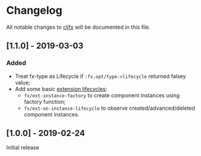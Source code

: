 # Changelog

All notable changes to [cljfx](https://github.com/cljfx/cljfx) will be documented in this file.

## [1.1.0] - 2019-03-03
### Added
- Treat fx-type as Lifecycle if `:fx.opt/type->lifecycle` returned 
  falsey value;
- Add some basic [extension lifecycles](https://github.com/cljfx/cljfx#extending-cljfx): 
  - `fx/ext-instance-factory` to create component instances using 
    factory function;
  - `fx/ext-on-instance-lifecycle` to observe created/advanced/deleted
    component instances.   

## [1.0.0] - 2019-02-24
Initial release
